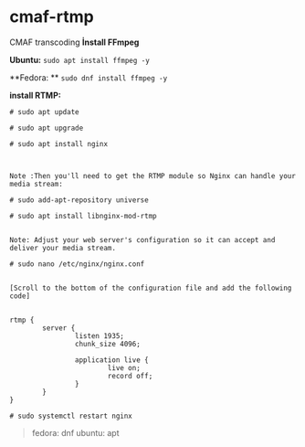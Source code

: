 # cmaf-rtmp
CMAF transcoding
**İnstall FFmpeg**

**Ubuntu:** `sudo apt install ffmpeg -y`

**Fedora: ** `sudo dnf install ffmpeg -y`

**install RTMP:**

    # sudo apt update
    
    # sudo apt upgrade
    
    # sudo apt install nginx
    
    
    
    Note :Then you'll need to get the RTMP module so Nginx can handle your media stream:
    
    # sudo add-apt-repository universe
    
    # sudo apt install libnginx-mod-rtmp
    
    
    Note: Adjust your web server's configuration so it can accept and deliver your media stream.
    
    # sudo nano /etc/nginx/nginx.conf
    
    
    [Scroll to the bottom of the configuration file and add the following code]
    
    
    rtmp {
            server {
                    listen 1935;
                    chunk_size 4096;
    
                    application live {
                            live on;
                            record off;
                    }
            }
    }
    
    # sudo systemctl restart nginx

> fedora: dnf 
> ubuntu: apt
